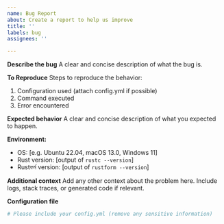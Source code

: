 ```yaml
---
name: Bug Report
about: Create a report to help us improve
title: ''
labels: bug
assignees: ''

---
```


**Describe the bug**
A clear and concise description of what the bug is.

**To Reproduce**
Steps to reproduce the behavior:
1. Configuration used (attach config.yml if possible)
2. Command executed
3. Error encountered

**Expected behavior**
A clear and concise description of what you expected to happen.

**Environment:**
- OS: [e.g. Ubuntu 22.04, macOS 13.0, Windows 11]
- Rust version: [output of `rustc --version`]
- Rustফর্ম version: [output of `rustform --version`]

**Additional context**
Add any other context about the problem here. Include logs, stack traces, or generated code if relevant.

**Configuration file**
```yaml
# Please include your config.yml (remove any sensitive information)
```